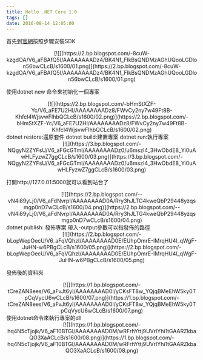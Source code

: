 ```yaml
---
title: Hello .NET Core 1.0
tags: []
date: 2016-08-14 12:05:00
---
```


首先到[官網](https://www.microsoft.com/net/core#windows)按照步驟安裝SDK
<div class="separator" style="clear: both; text-align: center;">[![](https://2.bp.blogspot.com/-8cuW-kzgdOA/V6_aFBAfQ5I/AAAAAAAADz4/BK4Nf_FlkBsQNDMzAGhUQooLGDlon56bwCLcB/s1600/01.png)](https://2.bp.blogspot.com/-8cuW-kzgdOA/V6_aFBAfQ5I/AAAAAAAADz4/BK4Nf_FlkBsQNDMzAGhUQooLGDlon56bwCLcB/s1600/01.png)</div>

使用dotnet new 命令來初始化一個專案
<div class="separator" style="clear: both; text-align: center;">[![](https://2.bp.blogspot.com/-bHmStXZF-Yc/V6_aFE7U2HI/AAAAAAAADz8/FWvCy2ny7w49Ft8B-KhfcI4WjsvwFIhbQCLcB/s1600/02.png)](https://2.bp.blogspot.com/-bHmStXZF-Yc/V6_aFE7U2HI/AAAAAAAADz8/FWvCy2ny7w49Ft8B-KhfcI4WjsvwFIhbQCLcB/s1600/02.png)</div>
dotnet restore:還原套件
dotnet build:建置專案
dotnet run:執行專案
<div class="separator" style="clear: both; text-align: center;">[![](https://3.bp.blogspot.com/-NQgyN2ZYFsU/V6_aFGcGTmI/AAAAAAAADz0/u6mszI4_3HwObdE8_Yi0uAwHLFyzwZ7ggCLcB/s1600/03.png)](https://3.bp.blogspot.com/-NQgyN2ZYFsU/V6_aFGcGTmI/AAAAAAAADz0/u6mszI4_3HwObdE8_Yi0uAwHLFyzwZ7ggCLcB/s1600/03.png)</div>

打開http://127.0.01:5000就可以看到站台了
<div class="separator" style="clear: both; text-align: center;">[![](https://2.bp.blogspot.com/--vN4i89yLj0/V6_aFdNvrpI/AAAAAAAAD0A/Rry3hJLTG4kweQbP29448yzqsmgp0nD7wCLcB/s1600/04.png)](https://2.bp.blogspot.com/--vN4i89yLj0/V6_aFdNvrpI/AAAAAAAAD0A/Rry3hJLTG4kweQbP29448yzqsmgp0nD7wCLcB/s1600/04.png)</div>
dotnet publish: 發佈專案
帶入-output參數可以指發佈的路徑
<div class="separator" style="clear: both; text-align: center;">[![](https://2.bp.blogspot.com/-bLopWepOecU/V6_aFqVQhzI/AAAAAAAAD0E/EUhpOmrE-IMrqHU4l_qWgF-JuHN-w6PBgCLcB/s1600/05.png)](https://2.bp.blogspot.com/-bLopWepOecU/V6_aFqVQhzI/AAAAAAAAD0E/EUhpOmrE-IMrqHU4l_qWgF-JuHN-w6PBgCLcB/s1600/05.png)</div>

發佈後的資料夾
<div class="separator" style="clear: both; text-align: center;">[![](https://1.bp.blogspot.com/-tCreZAN8ees/V6_aFvJt6yI/AAAAAAAAD0I/yCKsFT8w_YQjqBMeEhW5ky0TpCqVycU6wCLcB/s1600/07.png)](https://1.bp.blogspot.com/-tCreZAN8ees/V6_aFvJt6yI/AAAAAAAAD0I/yCKsFT8w_YQjqBMeEhW5ky0TpCqVycU6wCLcB/s1600/07.png)</div>
使用dotnet命令來執行專案的dll
<div class="separator" style="clear: both; text-align: center;">[![](https://1.bp.blogspot.com/-hq4N5cTjojk/V6_aF10BTGI/AAAAAAAAD0M/wRFrhYttj9UVrlYhi1tGAARZkbaQO3XaACLcB/s1600/08.png)](https://1.bp.blogspot.com/-hq4N5cTjojk/V6_aF10BTGI/AAAAAAAAD0M/wRFrhYttj9UVrlYhi1tGAARZkbaQO3XaACLcB/s1600/08.png)</div>
